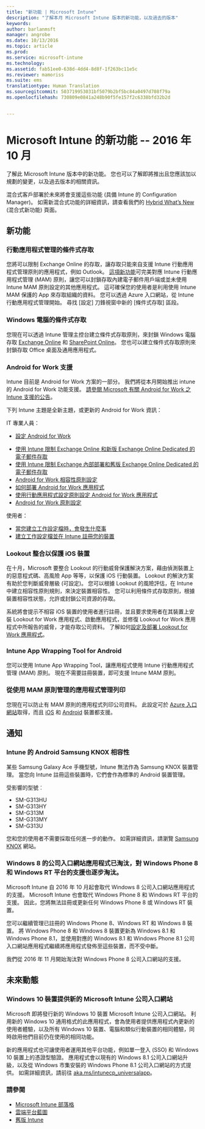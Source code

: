 ```yaml
---
title: "新功能 | Microsoft Intune"
description: "了解本月 Microsoft Intune 版本的新功能，以及過去的版本"
keywords: 
author: barlanmsft
manager: angrobe
ms.date: 10/13/2016
ms.topic: article
ms.prod: 
ms.service: microsoft-intune
ms.technology: 
ms.assetid: fab51ee0-638d-4dd4-8d8f-1f263bc11e5c
ms.reviewer: mamoriss
ms.suite: ems
translationtype: Human Translation
ms.sourcegitcommit: 503719953031bf5079b2bf5bc84a0497d708f79a
ms.openlocfilehash: 730809e0841a248b90f5fe157f2c6338bfd32b2d


---
```

# Microsoft Intune 的新功能 -- 2016 年 10 月
了解此 Microsoft Intune 版本中的新功能。 您也可以了解即將推出且您應該加以規劃的變更，以及過去版本的相關資訊。

混合式客戶部署於未來將會支援這些功能 (具備 Intune 的 Configuration Manager)。 如需新混合式功能的詳細資訊，請查看我們的 [Hybrid What’s New](https://technet.microsoft.com/library/mt718155.aspx) (混合式新功能) 頁面。
<!---@Barry, the above blurb stays in each version, but make sure Tyler signs off each time. Also, remember to set the ms.date in the metadata to the sprint release. --->

## 新功能

### 行動應用程式管理的條件式存取
您將可以限制 Exchange Online 的存取，讓存取只能來自支援 Intune 行動應用程式管理原則的應用程式，例如 Outlook。 [這項新功能](/intune/deploy-use/allow-policy-managed-apps-access-to-o365)可完美對應 Intune 行動應用程式管理 (MAM) 原則，讓您可以封鎖存取內建電子郵件用戶端或並未使用 Intune MAM 原則設定的其他應用程式。 這可確保您的使用者是利用使用 Intune MAM 保護的 App 來存取組織的資料。 您可以透過 Azure 入口網站，從 Intune 行動應用程式管理開始。 尋找 [設定] 刀鋒視窗中新的 [條件式存取] 區段。

### Windows 電腦的條件式存取
您現在可以透過 Intune 管理主控台建立條件式存取原則，來封鎖 Windows 電腦存取 [Exchange Online](/intune/deploy-use/restrict-access-to-exchange-online-with-microsoft-intune) 和 [SharePoint Online](/intune/deploy-use/restrict-access-to-sharepoint-online-with-microsoft-intune)。 您也可以建立條件式存取原則來封鎖存取 Office 桌面及通用應用程式。

### Android for Work 支援
Intune 目前是 Android for Work 方案的一部分。 我們將從本月開始推出 intune 的 Android for Work 功能支援。
[請參閱 Microsoft 有關 Android for Work 之 Intune 支援的公告](https://blogs.technet.microsoft.com/enterprisemobility/2016/09/12/microsoft-intune-support-for-android-for-work/)。

下列 Intune 主題是全新主題，或更新的 Android for Work 資訊：

IT 專業人員：
- [設定 Android for Work](/intune/deploy-use/set-up-android-for-work)
<!--- [Nathan Bigman's resource access topics]()-->
- [使用 Intune 限制 Exchange Online 和新版 Exchange Online Dedicated 的電子郵件存取](/intune/deploy-use/restrict-access-to-exchange-online-with-microsoft-intune)
- [使用 Intune 限制 Exchange 內部部署和舊版 Exchange Online Dedicated 的電子郵件存取](/intune/deploy-use/restrict-access-to-exchange-onpremises-with-microsoft-intune)
- [Android for Work 相容性原則設定](/intune/deploy-use/afw-compliance-policy-settings-in-microsoft-intune)
- [如何部署 Android for Work 應用程式](/intune/deploy-use/android-for-work-apps)
- [使用行動應用程式設定原則設定 Android for Work 應用程式](/intune/deploy-use/afw-app-configuration-policy)
- [Android for Work 原則設定](/intune/deploy-use/android-for-work-policy-settings-in-microsoft-intune)

使用者：
- [當您建立工作設定檔時，會發生什麼事](/intune/enduser/what-happens-when-you-create-a-work-profile-android)
- [建立工作設定檔並在 Intune 註冊您的裝置](/intune/enduser/create-a-work-profile-and-enroll-your-device-in-intune-android)

### Lookout 整合以保護 iOS 裝置
在十月，Microsoft 要整合 Lookout 的行動威脅保護解決方案，藉由偵測裝置上的惡意程式碼、高風險 App 等等，以保護 iOS 行動裝置。 Lookout 的解決方案有助於您判斷威脅層級 (可設定)。 您可以根據 Lookout 的風險評估，在 Intune 中建立相容性原則規則，來決定裝置相容性。 您可以利用條件式存取原則，根據裝置相容性狀態，允許或封鎖公司資源的存取。

系統將會提示不相容 iOS 裝置的使用者進行註冊，並且要求使用者在其裝置上安裝 Lookout for Work 應用程式、啟動應用程式，並修復 Lookout for Work 應用程式中所報告的威脅，才能存取公司資料。 了解如何[設定及部署 Lookout for Work 應用程式](/intune/deploy-use/configure-and-deploy-lookout-for-work-apps)。
<!--TFS 1319493-->

<!--### New Microsoft Intune Company Portal available for Windows 10 devices
Microsoft is releasing a new [Microsoft Intune Company Portal for Windows 10 devices](https://go.microsoft.com/fwlink/?linkid=830663). This app, which leverages the new Windows 10 Universal format, will provide the user with an updated user experience within the app and identical experiences across all Windows 10 devices, PC and Mobile alike, while still enabling all the same functionality that they are using today.

The new app will also allow users to leverage additional platform features like single sign-on (SSO) and certificate-based authentication on Windows 10 devices. The app will be made available as an upgrade to the existing Windows 8.1 Company Portal and Windows Phone 8.1 Company Portal installs from the Windows Store.-->

### Intune App Wrapping Tool for Android
您可以使用 Intune App Wrapping Tool，讓應用程式使用 Intune 行動應用程式管理 (MAM) 原則。 現在不需要註冊裝置，即可支援 Intune MAM 原則。

### 從使用 MAM 原則管理的應用程式管理列印
您現在可以防止有 MAM 原則的應用程式列印公司資料。 此設定可於 [Azure 入口網站](/Intune/deploy-use/create-and-deploy-mobile-app-management-policies-with-microsoft-intune)取得，而且 [iOS](/Intune/deploy-use/ios-mam-policy-settings) 和 [Android](/Intune/deploy-use/android-mam-policy-settings) 裝置都支援。
<!--TFS 1014328-->

## 通知

### Intune 的 Android Samsung KNOX 相容性
某些 Samsung Galaxy Ace 手機型號，Intune 無法作為 Samsung KNOX 裝置管理。 當您向 Intune 註冊這些裝置時，它們會作為標準的 Android 裝置管理。

受影響的型號︰

* SM-G313HU
* SM-G313HY
* SM-G313M
* SM-G313MY
* SM-G313U

您和您的使用者不需要採取任何進一步的動作。 如需詳細資訊，請瀏覽 [Samsung KNOX](https://www.samsungknox.com) 網站。

### Windows 8 的公司入口網站應用程式已淘汰，對 Windows Phone 8 和 Windows RT 平台的支援也逐步淘汰。
Microsoft Intune 自 2016 年 10 月起會取代 Windows 8 公司入口網站應用程式的支援。 Microsoft Intune 也會取代 Windows Phone 8 和 Windows RT 平台的支援。 因此，您將無法註冊或更新任何 Windows Phone 8 或 Windows RT 裝置。

您可以繼續管理已註冊的 Windows Phone 8、Windows RT 和 Windows 8 裝置。 將 Windows Phone 8 和 Windows 8 裝置更新為 Windows 8.1 和 Windows Phone 8.1，並使用對應的 Windows 8.1 和 Windows Phone 8.1 公司入口網站應用程式繼續將應用程式發佈至這些裝置，而不受中斷。

我們從 2016 年 11 月開始淘汰對 Windows Phone 8 公司入口網站的支援。
<!--TFS 1255391-->

## 未來動態

### Windows 10 裝置提供新的 Microsoft Intune 公司入口網站
Microsoft 即將發行新的 Windows 10 裝置 Microsoft Intune 公司入口網站。 利用新的 Windows 10 通用格式的此應用程式，會為使用者提供應用程式內更新的使用者體驗，以及所有 Windows 10 裝置、電腦和類似行動裝置的相同體驗，同時啟用他們目前仍在使用的相同功能。

新的應用程式也可讓使用者運用其他平台功能，例如單一登入 (SSO) 和 Windows 10 裝置上的憑證型驗證。 應用程式會以現有的 Windows 8.1 公司入口網站升級，以及從 Windows 市集安裝的 Windows Phone 8.1 公司入口網站的方式提供。 如需詳細資訊，請前往 [aka.ms/intunecp_universalapp](http://aka.ms/intunecp_universalapp)。
<!--TFS 1016502-->

### 請參閱
* [Microsoft Intune 部落格](http://go.microsoft.com/fwlink/?LinkID=273882)
* [雲端平台藍圖](http://www.microsoft.com/en-us/server-cloud/roadmap/Indevelopment.aspx?TabIndex=0&dropValue=Intune)
* [舊版 Intune](previous-intune-releases.md)



<!--HONumber=Oct16_HO3-->



